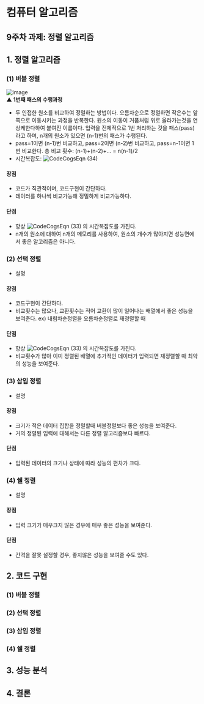# 컴퓨터 알고리즘

## 9주차 과제: 정렬 알고리즘 

## 1. 정렬 알고리즘 

### (1) 버블 정렬

![image](https://user-images.githubusercontent.com/82091824/116995180-b30f2f00-ad14-11eb-95cf-ad9b7bf56467.png)    
**▲ 1번째 패스의 수행과정**
- 두 인접한 원소를 비교하여 정렬하는 방법이다. 오름차순으로 정렬하면 작은수는 앞쪽으로 이동시키는 과정을 반복한다. 원소의 이동이 거품처럼 위로 올라가는것을 연상케한다하여 붙여진 이름이다. 입력을 전체적으로 1번 처리하는 것을 패스(pass)라고 하며, n개의 원소가 있으면 (n-1)번의 패스가 수행된다.
- pass=1이면 (n-1)번 비교하고, pass=2이면 (n-2)번 비교하고, pass=n-1이면 1번 비교한다.  총 비교 횟수: (n-1)+(n-2)+... = n(n-1)/2  
- 시간복잡도:  ![CodeCogsEqn (34)](https://user-images.githubusercontent.com/82091824/116996511-7f350900-ad16-11eb-8118-1fb1aa3ba8e6.gif)

#### 장점
- 코드가 직관적이며, 코드구현이 간단하다.
- 데이터를 하나씩 비교가능해 정밀하게 비교가능하다.
#### 단점
- 항상 ![CodeCogsEqn (33)](https://user-images.githubusercontent.com/82091824/116893044-79ceb480-ac6b-11eb-8a73-abdc0a9c41dd.gif)
의 시간복잡도를 가진다.
- n개의 원소에 대하여 n개의 메모리를 사용하여, 원소의 개수가 많아지면 성능면에서 좋은 알고리즘은 아니다. 

### (2) 선택 정렬
- 설명
#### 장점
- 코드구현이 간단하다.
- 비교횟수는 많으나, 교환횟수는 적어 교환이 많이 일어나는 배열에서 좋은 성능을 보여준다. ex) 내림차순정렬을 오름차순정렬로 재정렬할 때
#### 단점
- 항상 ![CodeCogsEqn (33)](https://user-images.githubusercontent.com/82091824/116893044-79ceb480-ac6b-11eb-8a73-abdc0a9c41dd.gif)
의 시간복잡도를 가진다.
- 비교횟수가 많아 이미 정렬된 배열에 추가적인 데이터가 입력되면 재정렬할 때 최악의 성능을 보여준다.
### (3) 삽입 정렬 
- 설명
#### 장점
- 크기가 적은 데이터 집합을 정렬할때 버블정렬보다 좋은 성능을 보여준다.
- 거의 정렬된 입력에 대해서는 다른 정렬 알고리즘보다 빠르다.
#### 단점
- 입력된 데이터의 크기나 상태에 따라 성능의 편차가 크다.

### (4) 쉘 정렬
- 설명
#### 장점
- 입력 크기가 매우크지 않은 경우에 매우 좋은 성능을 보여준다.
#### 단점
- 간격을 잘못 설정할 경우, 좋지않은 성능을 보여줄 수도 있다.
## 2. 코드 구현

### (1) 버블 정렬
### (2) 선택 정렬
### (3) 삽입 정렬
### (4) 쉘 정렬

## 3. 성능 분석


## 4. 결론

